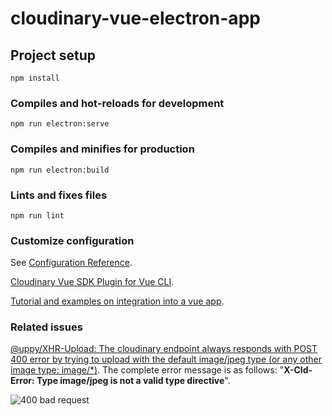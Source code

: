 # cloudinary-vue-electron-app

## Project setup

```
npm install
```

### Compiles and hot-reloads for development

```
npm run electron:serve
```

### Compiles and minifies for production

```
npm run electron:build
```

### Lints and fixes files

```
npm run lint
```

### Customize configuration

See [Configuration Reference](https://cli.vuejs.org/config/).

[Cloudinary Vue SDK Plugin for Vue CLI](https://github.com/cloudinary/vue-cli-plugin-cloudinary).

[Tutorial and examples on integration into a vue app](https://cloudinary.com/documentation/vue_integration).

### Related issues

[@uppy/XHR-Upload: The cloudinary endpoint always responds with POST 400 error by trying to upload with the default image/jpeg type (or any other image type: image/\*)](https://github.com/transloadit/uppy/issues/1964). The complete error message is as follows: "**X-Cld-Error: Type image/jpeg is not a valid type directive**".

![400 bad request](https://user-images.githubusercontent.com/1431049/69891749-2e3e0b80-12ff-11ea-8cc8-5a9eb239065f.jpg)

